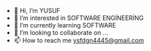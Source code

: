 - 👋 Hi, I’m YUSUF
- 👀 I’m interested in SOFTWARE ENGİNEERİNG
- 🌱 I’m currently learning SOFTWARE 
- 💞️ I’m looking to collaborate on ...
- 📫 How to reach me ysfdgn4445@gmail.com

<!---
ysfdgn44/ysfdgn44 is a ✨ special ✨ repository because its `README.md` (this file) appears on your GitHub profile.
You can click the Preview link to take a look at your changes.
--->
